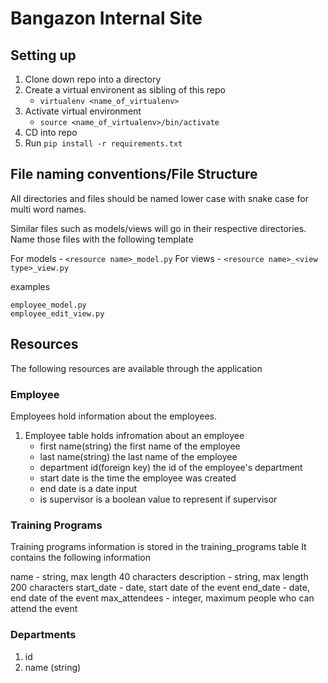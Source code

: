 # Bangazon Internal Site

## Setting up

1. Clone down repo into a directory
1. Create a virtual environent as sibling of this repo
   - `virtualenv <name_of_virtualenv>`
1. Activate virtual environment
   - `source <name_of_virtualenv>/bin/activate`
1. CD into repo
1. Run `pip install -r requirements.txt`

## File naming conventions/File Structure

All directories and files should be named lower case with snake case for multi word names.

Similar files such as models/views will go in their respective directories. Name those files with the following template

For models - `<resource name>_model.py`
For views - `<resource name>_<view type>_view.py`

examples
```
employee_model.py
employee_edit_view.py
```


## Resources

The following resources are available through the application

### Employee
Employees hold information about the employees.

1. Employee table holds infromation about an employee
    - first name(string) the first name of the employee
    - last name(string) the last name of the employee
    - department id(foreign key) the id of the employee's department
    - start date is the time the employee was created
    - end date is a date input
    - is supervisor is a boolean value to represent if supervisor

### Training Programs
Training programs information is stored in the training_programs table
It contains the following information

name - string, max length 40 characters
description - string, max length 200 characters
start_date - date, start date of the event
end_date - date, end date of the event
max_attendees - integer, maximum people who can attend the event
    
### Departments
1. id
1. name (string)
